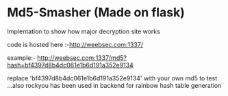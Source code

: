 # Md5-Smasher (Made on flask)

Implentation to show how major decryption site works 

code is hosted here :-http://weebsec.com:1337/

example:-
http://weebsec.com:1337/md5?hash=bf4397d8b4dc061e1b6d191a352e9134

replace 'bf4397d8b4dc061e1b6d191a352e9134' with your own md5 to test ...also rockyou has been used in backend for rainbow hash table generation 
